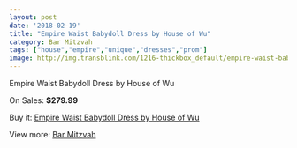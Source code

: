 ```yaml
---
layout: post
date: '2018-02-19'
title: "Empire Waist Babydoll Dress by House of Wu"
category: Bar Mitzvah
tags: ["house","empire","unique","dresses","prom"]
image: http://img.transblink.com/1216-thickbox_default/empire-waist-babydoll-dress-by-house-of-wu.jpg
---
```

Empire Waist Babydoll Dress by House of Wu

On Sales: **$279.99**
<a href="https://www.transblink.com/en/bar-mitzvah/352-empire-waist-babydoll-dress-by-house-of-wu.html"><amp-img layout="responsive" width="600" height="600" src="//img.transblink.com/1216-thickbox_default/empire-waist-babydoll-dress-by-house-of-wu.jpg" alt="Empire Waist Babydoll Dress by House of Wu 0" /></a>
<a href="https://www.transblink.com/en/bar-mitzvah/352-empire-waist-babydoll-dress-by-house-of-wu.html"><amp-img layout="responsive" width="600" height="600" src="//img.transblink.com/1217-thickbox_default/empire-waist-babydoll-dress-by-house-of-wu.jpg" alt="Empire Waist Babydoll Dress by House of Wu 1" /></a>

Buy it: [Empire Waist Babydoll Dress by House of Wu](https://www.transblink.com/en/bar-mitzvah/352-empire-waist-babydoll-dress-by-house-of-wu.html "Empire Waist Babydoll Dress by House of Wu")

View more: [Bar Mitzvah](https://www.transblink.com/en/2-bar-mitzvah "Bar Mitzvah")